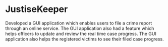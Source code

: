 # JustiseKeeper
Developed a GUI application which enables users to file a crime report through an online service. The GUI application also had a feature which helps officers to update and review the real time case progress. The GUI application also helps the registered victims to see their filed case progress.
